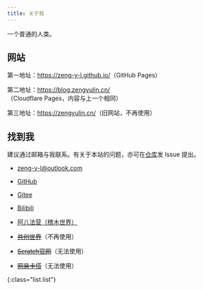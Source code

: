 ```yaml
---
title: 关于我
---
```


一个普通的人类。

## 网站

第一地址：<https://zeng-y-l.github.io/>（GitHub Pages）

第二地址：<https://blog.zengyulin.cn/>（Cloudflare Pages，内容与上一个相同）

第三地址：<https://zengyulin.cn/>（旧网站，不再使用）

## 找到我

建议通过邮箱与我联系。有关于本站的问题，亦可在[仓库](https://github.com/zeng-y-l/zeng-y-l.github.io)发 Issue 提出。

- [zeng-y-l@outlook.com](mailto:zeng-y-l@outlook.com)

- [GitHub](https://github.com/zeng-y-l/)

- [Gitee](https://gitee.com/Zeng_YL)

- [Bilibili](https://space.bilibili.com/515184489)

- [阿儿法营（稽木世界）](https://gitblock.cn/Users/1192266)

- ~~[共创世界](https://www.ccw.site/student/60ba7f89fa5edd0db16995f6)~~<span :class="list.small">（不再使用）</span>

- ~~[Scratch官网](https://scratch.mit.edu/users/zengyl/)~~<span :class="list.small">（无法使用）</span>

- ~~[网易卡搭](https://kada.163.com/u/1546373.htm)~~<span :class="list.small">（无法使用）</span>

{:class="list.list"}

<script lang="ts" setup>
  import list from '../lib/list.module.styl'
</script>